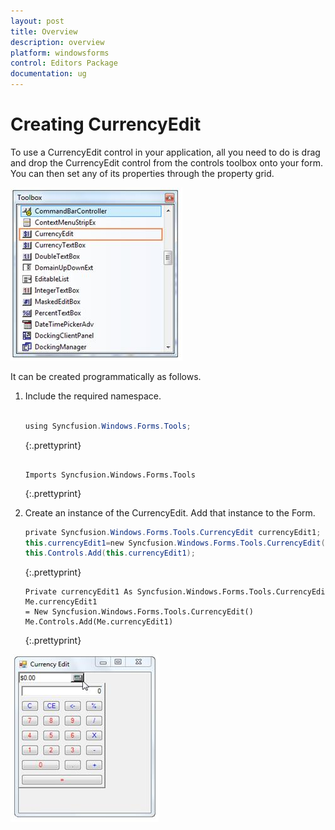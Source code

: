 ```yaml
---
layout: post
title: Overview
description: overview
platform: windowsforms
control: Editors Package
documentation: ug
---
```


# Creating CurrencyEdit


To use a CurrencyEdit control in your application, all you need to do is drag and drop the CurrencyEdit control from the controls toolbox onto your form. You can then set any of its properties through the property grid.

 ![](Overview_images/Overview_img414.png) 



It can be created programmatically as follows.

1. Include the required namespace.
   
   ~~~ cs
   
   using Syncfusion.Windows.Forms.Tools;
   
   ~~~
   {:.prettyprint}
   
   ~~~vbnet
   
   Imports Syncfusion.Windows.Forms.Tools
   
   ~~~
   {:.prettyprint}



2. Create an instance of the CurrencyEdit. Add that instance to the Form.
   
   ~~~ cs
   private Syncfusion.Windows.Forms.Tools.CurrencyEdit currencyEdit1;
   this.currencyEdit1=new Syncfusion.Windows.Forms.Tools.CurrencyEdit();
   this.Controls.Add(this.currencyEdit1);
   ~~~
   {:.prettyprint}
   
   
   ~~~vbnet
   Private currencyEdit1 As Syncfusion.Windows.Forms.Tools.CurrencyEdit
   Me.currencyEdit1 = New Syncfusion.Windows.Forms.Tools.CurrencyEdit()
   Me.Controls.Add(Me.currencyEdit1)
   ~~~
   {:.prettyprint}



![](Overview_images/Overview_img415.png) 
